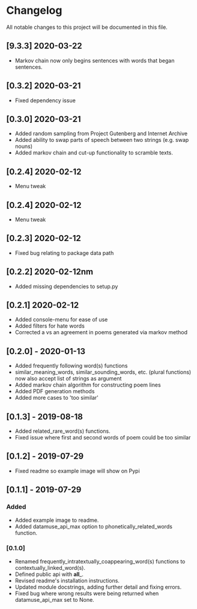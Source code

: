 # Changelog
All notable changes to this project will be documented in this file.

## [9.3.3] 2020-03-22
- Markov chain now only begins sentences with words that began sentences.

## [0.3.2] 2020-03-21
- Fixed dependency issue

## [0.3.0] 2020-03-21
- Added random sampling from Project Gutenberg and Internet Archive
- Added ability to swap parts of speech between two strings (e.g. swap nouns)
- Added markov chain and cut-up functionality to scramble texts.

## [0.2.4] 2020-02-12
- Menu tweak

## [0.2.4] 2020-02-12
- Menu tweak

## [0.2.3] 2020-02-12
- Fixed bug relating to package data path

## [0.2.2] 2020-02-12nm
- Added missing dependencies to setup.py

## [0.2.1] 2020-02-12
- Added console-menu for ease of use
- Added filters for hate words
- Corrected a vs an agreement in poems generated via markov method

## [0.2.0] - 2020-01-13
- Added frequently following word(s) functions
- similar_meaning_words, similar_sounding_words, etc. (plural functions) now also accept list of strings as argument
- Added markov chain algorithm for constructing poem lines
- Added PDF generation methods
- Added more cases to 'too similar'

## [0.1.3] - 2019-08-18
- Added related_rare_word(s) functions.
- Fixed issue where first and second words of poem could be too similar

## [0.1.2] - 2019-07-29
- Fixed readme so example image will show on Pypi

## [0.1.1] - 2019-07-29
### Added
- Added example image to readme.
- Added datamuse_api_max option to phonetically_related_words function.

### [0.1.0]
- Renamed frequently_intratextually_coappearing_word(s) functions to contextually_linked_word(s).
- Defined public api with __all___.
- Revised readme's installation instructions.
- Updated module docstrings, adding further detail and fixing errors.
- Fixed bug where wrong results were being returned when datamuse_api_max set to None.
